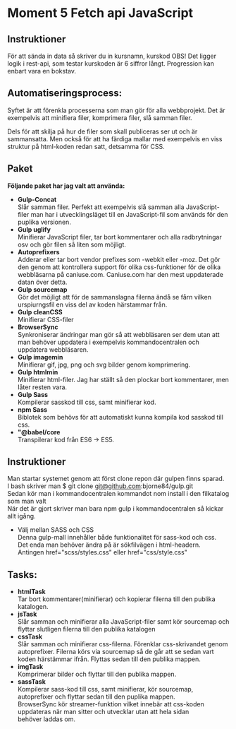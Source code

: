 # Moment 5 Fetch api JavaScript
## Instruktioner
För att sända in data så skriver du in kursnamn, kurskod OBS!
Det ligger logik i rest-api, som testar kurskoden är 6 siffror långt.
Progression kan enbart vara en bokstav.

## Automatiseringsprocess:
Syftet är att förenkla processerna som man gör för alla webbprojekt. Det är exempelvis att minifiera filer, komprimera filer, slå samman filer. 

Dels för att skilja på hur de filer som skall publiceras ser ut och är sammansatta. Men också för att ha färdiga mallar med exempelvis en viss struktur på html-koden redan satt, detsamma för CSS.

## Paket
**Följande paket har jag valt att använda:**

* **Gulp-Concat**  
Slår samman filer. Perfekt att exempelvis slå samman alla JavaScript-filer man har i utvecklingsläget till en JavaScript-fil som används för den puplika versionen. 
* **Gulp uglify**  
Minifierar JavaScript filer, tar bort kommentarer och alla radbrytningar osv och gör filen så liten som möjligt. 
* **Autoprefixers**  
Adderar eller tar bort vendor prefixes som -webkit eller -moz. Det gör den genom att kontrollera support för olika css-funktioner för de olika webbläsarna på caniuse.com. Caniuse.com har den mest uppdaterade datan över detta. 
* **Gulp sourcemap**  
Gör det möjligt att för de sammanslagna filerna ändå se fårn vilken urspiurngsfil en viss del av koden härstammar från.
* **Gulp cleanCSS**  
Minifierar CSS-filer
* **BrowserSync**  
Synkroniserar ändringar man gör så att webbläsaren ser dem utan att man behöver uppdatera i exempelvis kommandocentralen och uppdatera webbläsaren.
* **Gulp imagemin**  
Minifierar gif, jpg, png och svg bilder genom komprimering.
* **Gulp htmlmin**  
Minifierar html-filer. Jag har ställt så den plockar bort kommentarer, men låter resten vara.
* **Gulp Sass**  
Kompilerar sasskod till css, samt minifierar kod.
* **npm Sass**  
Biblotek som behövs för att automatiskt kunna kompila kod sasskod till css.
* **"@babel/core**  
Transpilerar kod från ES6 -> ES5.


## Instruktioner
Man startar systemet genom att först clone repon där gulpen finns sparad.    
I bash skriver man $ git clone git@github.com:bjorne84/gulp.git  
Sedan kör man i kommandocentralen kommandot nom install i den filkatalog som man valt  
När det är gjort skriver man bara npm gulp i kommandocentralen så kickar allt igång.  

* Välj mellan SASS och CSS  
Denna gulp-mall innehåller både funktionalitet för sass-kod och css.  
Det enda man behöver ändra på är sökfilvägen i html-headern.   
Antingen href="scss/styles.css" eller href="css/style.css"
	
## Tasks: 
* **htmlTask**  
Tar bort kommentarer(minifierar) och kopierar filerna till den publika katalogen.
* **jsTask**  
Slår samman och minifierar alla JavaScript-filer samt kör sourcemap och flyttar slutligen filerna
till den publika katalogen
* **cssTask**  
Slår samman och minifierar css-filerna. Förenklar css-skrivandet genom autoprefixer. Filerna körs
via sourcemap så de går att se sedan vart koden härstämmar ifrån. Flyttas sedan till den publika mappen.
* **imgTask**  
Komprimerar bilder och flyttar till den publika mappen.
* **sassTask**  
Kompilerar sass-kod till css, samt minifierar, kör sourcemap, autoprefixer och flyttar sedan till den puplika mappen.  
BrowserSync kör streamer-funktion vilket innebär att css-koden uppdateras när man sitter och utvecklar utan att hela sidan  
behöver laddas om.